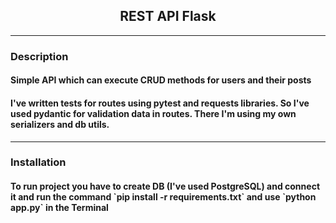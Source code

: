<h2 align="center">REST API Flask</h2>
<hr />
<h3><b>Description</b></h3>
<h4>Simple API which can execute CRUD
methods for users and their posts</h4>
<h4>I've written tests for routes using pytest and
requests libraries. So I've used pydantic for validation data
in routes. There I'm using my own serializers and db utils.</h4>
<hr />
<h3>Installation</h3>
<h4>To run project you have to create DB (I've used PostgreSQL)
and connect it and run the command
<b>`pip install -r requirements.txt`</b>
and use <b>`python app.py`</b> in the Terminal</h4>